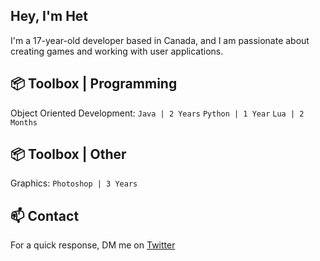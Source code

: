 ## Hey, I'm Het

I'm a 17-year-old developer based in Canada, and I am passionate about creating games and working with user applications.


## 📦 Toolbox | Programming
Object Oriented Development: ```Java | 2 Years``` ```Python | 1 Year``` ```Lua | 2 Months```



## 📦 Toolbox | Other
Graphics: ```Photoshop | 3 Years```



## 📫 Contact
For a quick response, DM me on [Twitter](https://twitter.com/SelectVoid)
